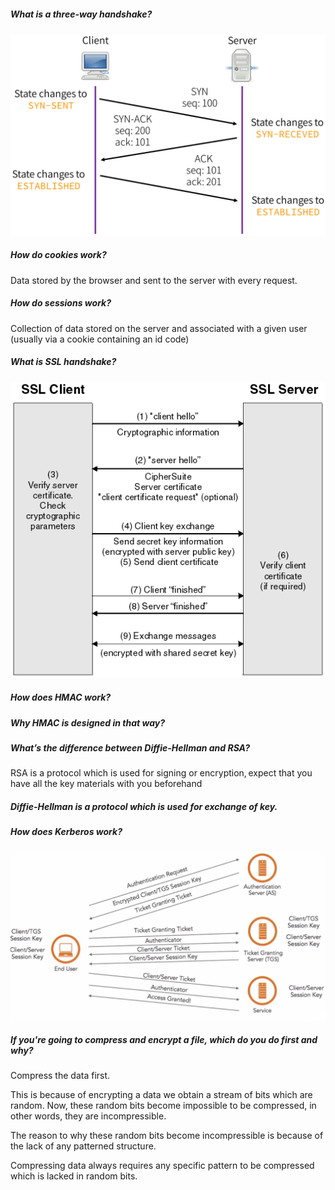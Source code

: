 ##### What is a three-way handshake? 

![3wayhandshake](../media/3wayhandshake.png)

##### How do cookies work?

Data stored by the browser and sent to the server with every request. 

##### How do sessions work?

Collection of data stored on the server and associated with a given user (usually via a cookie containing an id code) 

##### What is SSL handshake?

![SSLhandshake](../media/SSLhandshake.jpg)

##### How does HMAC work? 

##### Why HMAC is designed in that way? 

##### What’s the difference between Diffie-Hellman and RSA? 

RSA is a protocol which is used for signing or encryption, expect that you have all the key materials with you beforehand 

##### Diffie-Hellman is a protocol which is used for exchange of key. 

##### How does Kerberos work? 

![Kerberos](../media/kerberos.png)

##### If you're going to compress and encrypt a file, which do you do first and why? 

Compress the data first. 

This is because of encrypting a data we obtain a stream of bits which are random. Now, these random bits become impossible to be compressed, in other words, they are incompressible. 

The reason to why these random bits become incompressible is because of the lack of any patterned structure. 

Compressing data always requires any specific pattern to be compressed which is lacked in random bits. 